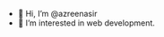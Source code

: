 - 👋 Hi, I’m @azreenasir
- 👀 I’m interested in web development.


<!---
azreenasir/azreenasir is a ✨ special ✨ repository because its `README.md` (this file) appears on your GitHub profile.
You can click the Preview link to take a look at your changes.
--->
